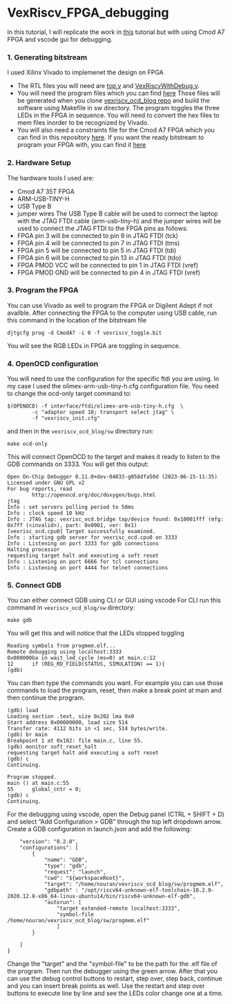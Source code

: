 # VexRiscv_FPGA_debugging
In this tutorial, I will replicate the work in [this](https://tomverbeure.github.io/2021/07/18/VexRiscv-OpenOCD-and-Traps.html) tutorial but with using Cmod A7 FPGA and vscode gui for debugging. 
### 1. Generating bitstream
I used Xilinx Vivado to implemenet the design on FPGA 
* The RTL files you will need are [top.v](https://github.com/tomverbeure/vexriscv_ocd_blog/blob/main/rtl/top.v) and [VexRiscvWithDebug.v](https://github.com/tomverbeure/vexriscv_ocd_blog/blob/main/spinal/VexRiscvWithDebug.v).
* You will need the program files which you can find [here](https://github.com/NouranAbdelaziz/VexRiscv_FPGA_debugging/tree/main/mem_files) Those files will be generated when you clone [vexriscv_ocd_blog repo](https://github.com/tomverbeure/vexriscv_ocd_blog) and build the software using Makefile in sw directory. The program toggles the three LEDs in the FPGA in sequence. You will need to convert the hex files to mem files inorder to be recognized by Vivado.
* You will also need a constraints file for the Cmod A7 FPGA which you can find in this repository [here](https://github.com/NouranAbdelaziz/VexRiscv_FPGA_debugging/blob/main/vexriscv_cmodA7.xdc). If you want the ready bitstream to program your FPGA with, you can find it [here](https://github.com/NouranAbdelaziz/VexRiscv_FPGA_debugging/blob/main/vexriscv_toggle.bit)

### 2. Hardware Setup
The hardware tools I used are:
* Cmod A7 35T FPGA
* ARM-USB-TINY-H
* USB Type B
* jumper wires
The USB Type B cable will be used to connect the laptop with the JTAG FTDI cable (arm-usb-tiny-h) and the jumper wires will be used to connect the JTAG FTDI to the FPGA pins as follows:
* FPGA pin 3 will be connected to pin 9 in JTAG FTDI (tck)
* FPGA pin 4 will be connected to pin 7 in JTAG FTDI (tms)
* FPGA pin 5 will be connected to pin 5 in JTAG FTDI (tdi)
* FPGA pin 6 will be connected to pin 13 in JTAG FTDI (tdo)
* FPGA PMOD VCC will be connected to pin 1 in JTAG FTDI (vref)
* FPGA PMOD GND will be connected to pin 4 in JTAG FTDI (vref)
  
### 3. Program the FPGA
You can use Vivado as well to program the FPGA or Digilent Adept if not availble. After connecting the FPGA to the computer using USB cable, run this command in the location of the bitstream file
```
djtgcfg prog -d CmodA7 -i 0 -f vexriscv_toggle.bit
```
You will see the RGB LEDs in FPGA are toggling in sequence. 

### 4. OpenOCD configuration
You will need to use the configuration for the specific ftdi you are using. In my case I used the olimex-arm-usb-tiny-h.cfg configuration file. You need to change the ocd-only target command to: 
```
$(OPENOCD) -f interface/ftdi/olimex-arm-usb-tiny-h.cfg  \
		-c "adapter speed 10; transport select jtag" \
		-f "vexriscv_init.cfg"
```
and then in the ``vexriscv_ocd_blog/sw`` directory run:
```
make ocd-only
```
This will connect OpenOCD to the target and makes it ready to listen to the GDB commands on 3333. You will get this output:
```
Open On-Chip Debugger 0.11.0+dev-04033-g058dfa50d (2023-06-15-11:35)
Licensed under GNU GPL v2
For bug reports, read
        http://openocd.org/doc/doxygen/bugs.html
jtag
Info : set servers polling period to 50ms
Info : clock speed 10 kHz
Info : JTAG tap: vexrisc_ocd.bridge tap/device found: 0x10001fff (mfg: 0x7ff (<invalid>), part: 0x0001, ver: 0x1)
[vexrisc_ocd.cpu0] Target successfully examined.
Info : starting gdb server for vexrisc_ocd.cpu0 on 3333
Info : Listening on port 3333 for gdb connections
Halting processor
requesting target halt and executing a soft reset
Info : Listening on port 6666 for tcl connections
Info : Listening on port 4444 for telnet connections
```
### 5. Connect GDB
You can either connect GDB using CLI or GUI using vscode
For CLI run this command in ``vexriscv_ocd_blog/sw`` directory:
```
make gdb
```
You will get this and will notice that the LEDs stopped toggling 
```
Reading symbols from progmem.elf...
Remote debugging using localhost:3333
0x000000ba in wait_led_cycle (ms=0) at main.c:12
12	    if (REG_RD_FIELD(STATUS, SIMULATION) == 1){
(gdb)
```
You can then type the commands you want. For example you can use those commands to load the program, reset, then make a break point at main and then continue the program.
```
(gdb) load
Loading section .text, size 0x202 lma 0x0
Start address 0x00000000, load size 514
Transfer rate: 4112 bits in <1 sec, 514 bytes/write.
(gdb) br main
Breakpoint 1 at 0x102: file main.c, line 55.
(gdb) monitor soft_reset_halt
requesting target halt and executing a soft reset
(gdb) c
Continuing.

Program stopped.
main () at main.c:55
55	    global_cntr = 0;
(gdb) c
Continuing.
```

For the debugging using vscode, open the Debug panel (CTRL + SHIFT + D) and select “Add Configuration > GDB” through the top left dropdown arrow. Create a GDB configuration in launch.json and add the following:
```
    "version": "0.2.0",
    "configurations": [
        {
            "name": "GDB",
            "type": "gdb",
            "request": "launch",
            "cwd": "${workspaceRoot}",
            "target": "/home/nouran/vexriscv_ocd_blog/sw/progmem.elf",
            "gdbpath" : "/opt/riscv64-unknown-elf-toolchain-10.2.0-2020.12.8-x86_64-linux-ubuntu14/bin/riscv64-unknown-elf-gdb",
            "autorun": [
                "target extended-remote localhost:3333",
                "symbol-file /home/nouran/vexriscv_ocd_blog/sw/progmem.elf"
                ]
        }
        
    ]
}
```
Change the "target" and the "symbol-file" to be the path for the .elf file of the program. Then run the debugger using the green arrow. After that you can use the debug control buttons to restart, step over, step back, continue and you can insert break points as well. Use the restart and step over buttons to execute line by line and see the LEDs color change one at a time. 
